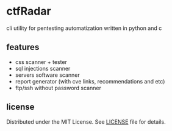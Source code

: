 # ctfRadar
cli utility for pentesting automatization written in python and c

## features 
- css scanner + tester
- sql injections scanner 
- servers software scanner 
- report generator (with cve links, recommendations and etc)
- ftp/ssh without password scanner 

## license 

Distributed under the MIT License. See [LICENSE](LICENSE) file for details.
